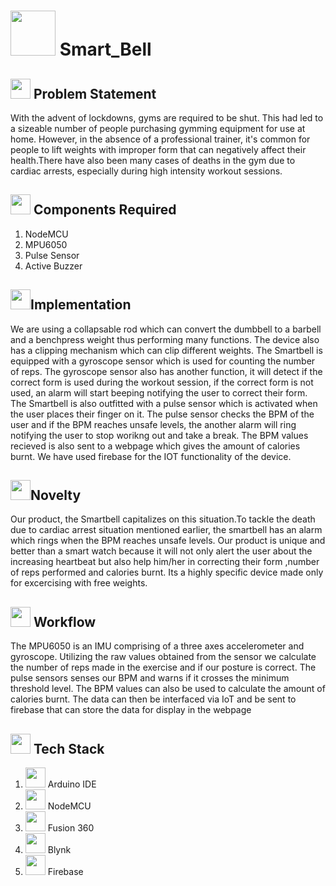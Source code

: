 # <img src="https://user-images.githubusercontent.com/78297958/150677523-1ac739ee-bd39-4e2b-88d0-3ca33bd86958.png" width="72" height="72"> Smart_Bell



## <img src="https://encrypted-tbn0.gstatic.com/images?q=tbn:ANd9GcTMVJKXlY5uo_dAXA_pEo1WReNWcmb9Gr3I_A&usqp=CAU" width="32" height="32"> **Problem Statement**

With the advent of lockdowns, gyms are required to be shut. This had led to a sizeable number of people purchasing gymming equipment for use at home. However, in the absence of a professional trainer, it's common for people to lift weights with improper form that can negatively affect their health.There have also been many cases of deaths in the gym due to cardiac arrests, especially during high intensity workout sessions.

## <img src="https://user-images.githubusercontent.com/78297958/150647333-3cce5635-8e09-4113-b022-9570568cfbfc.png" width="32" height="32"> **Components Required**

1. NodeMCU <br>
2. MPU6050 <br>
3. Pulse Sensor <br>
4. Active Buzzer <br>

 ## <img src="https://www.livehome3d.com/assets/img/articles/blueprint-into-floor-plan/architectural-blueprint.jpg" width="32" height="32">**Implementation**
We are using a collapsable rod which can convert the dumbbell to a barbell and a benchpress weight thus performing many functions. The device also has a clipping mechanism which can clip different weights. The Smartbell is equipped with a gyroscope sensor which is used for counting the number of reps. The gyroscope sensor also has another function, it will detect if the correct form is used during the workout session, if the correct form is not used, an alarm will start beeping notifying the user to correct their form. The Smartbell is also outfitted with a pulse sensor which is activated when the user places their finger on it. The pulse sensor checks the BPM of the user and if the BPM reaches unsafe levels, the another alarm will ring notifying the user to stop worikng out and take a break. The BPM values recieved is also sent to a webpage which gives the amount of calories burnt. We have used firebase for the IOT functionality of the device.
## <img src="https://media.istockphoto.com/photos/hand-holding-light-bulb-and-business-digital-marketing-innovation-picture-id1127257350?k=20&m=1127257350&s=612x612&w=0&h=s0zCX95yDfUUotfNY_Rx55oU68CXtwnR_rNLtT5kd6g=" width=32 height=32>**Novelty**
Our product, the Smartbell capitalizes on this situation.To tackle the death due to cardiac arrest situation mentioned earlier, the smartbell has an alarm which rings when the BPM reaches unsafe levels. Our product is unique and better than a smart watch because it will not only alert the user about the increasing heartbeat but also help him/her in correcting their form ,number of reps performed and calories burnt. Its a highly specific device made only for excercising with free weights.

## <img src="https://d3n817fwly711g.cloudfront.net/uploads/2019/06/The-Easy-Guide-to-Workflows.png" width="32" height="32"> Workflow <br>
The MPU6050 is an IMU comprising of a three axes accelerometer and gyroscope. Utilizing the raw values obtained from the sensor we calculate the number of reps made in the exercise and if our posture is correct. The pulse sensors senses our BPM and warns if it crosses the minimum threshold level. The BPM values can also be used to calculate the amount of calories burnt. The data can then be interfaced via IoT and be sent to firebase that can store the data for display in the webpage

## <img src="https://encrypted-tbn0.gstatic.com/images?q=tbn:ANd9GcScIy-Bldo9w8CUDv-IHqdkC1QXq_ZeBgz7oA&usqp=CAU" width="32" height="32"> Tech Stack<br>
 1. <img src="https://icon2.cleanpng.com/20180715/skh/kisspng-arduino-computer-software-library-electronics-arduino-logo-5b4beae2df7ab1.6638086415317019869154.jpg" width="32" height="32"> Arduino IDE
 2. <img src="https://i1.wp.com/www.learnmicropython.com/wp-content/uploads/2019/01/esp8266_logo1.png?resize=300%2C300" width="32" height="32"> NodeMCU
 3. <img src="https://gdm-catalog-fmapi-prod.imgix.net/ProductLogo/554b7a86-f7d2-4a3c-b679-88c2980f95c7.png?auto=format&ixlib=react-9.0.3&h=auto&w=auto" width="32" height="32"> Fusion 360
 4. <img src="https://hackster.imgix.net/uploads/image/file/130358/Blynk_logo.png?auto=compress%2Cformat&w=1280&h=960&fit=max" width="32" height="32"> Blynk
 5. <img src="https://encrypted-tbn0.gstatic.com/images?q=tbn:ANd9GcS31JlS3RH1rRuZuiVnYZw3iH2KAMRlaNBEGw&usqp=CAU" width="32" height="32"> Firebase







